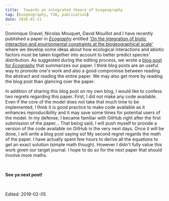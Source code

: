 ```yaml
---
title:  Towards an integrated theory of biogeography
tag: [biogeography, TIB, publication]
date: 2016-01-11
---
```



Dominique Gravel, Nicolas Mouquet, David Mouillot and I have recently published a paper in [*Ecography*](http://onlinelibrary.wiley.com/journal/10.1111/(ISSN)1600-0587) entitled ['On the integration of biotic interaction and environmental constraints at the biogeographical scale'](http://onlinelibrary.wiley.com/doi/10.1111/ecog.01714/abstract) where we develop some ideas about how ecological interactions and abiotic factors must be taken together into account to better predict species' distribution. As suggested during the editing process, we wrote a [blog post for *Ecography*](http://www.ecography.org/blog/towards-integrated-theory-biogeography) that summarizes our paper. I think blog posts are an useful way to promote one's work and also a good compromise between reading the abstract and reading the entire paper. We may also get more by reading the blog post than glancing over the paper.

In addition of sharing this blog post on my own blog, I would like to confess two regrets regarding this paper. First, I did not make any code available. Even if the core of the model does not take that much time to be implemented, I think it is good practice to make code available as it enhances reproducibility and it may save some times for potential users of the model. In my defense, I became familiar with GitHub right after the first submission of the paper... That being said, I will push myself to provide a version of the code available on GitHub in the very next days. Once it will be done, I will write a blog post saying so! My second regret regards the math of the paper. I have actually spent few hours to derive all the equations to get an exact solution (simple math though). However I didn't fully value this work given our target journal. I hope to do so for the next paper that should involve more maths.


<br/>

**See ya next post!**

<br>

<i class="fa fa-pencil" aria-hidden="true"></i> Edited: 2019-02-05
